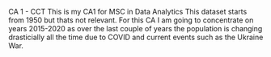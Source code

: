 CA 1 - CCT 
This is my CA1 for MSC in Data Analytics
This dataset starts from 1950 but thats not relevant. For this CA I am going to concentrate on years 2015-2020 as over the last couple of years the population is changing drasticially all the time due to COVID and current events such as the Ukraine War. 
